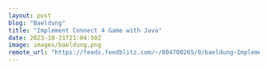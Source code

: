 ```yaml
---
layout: post
blog: "Baeldung"
title: "Implement Connect 4 Game with Java"
date: 2023-10-31T21:04:50Z
image: images/baeldung.png
remote_url: "https://feeds.feedblitz.com/~/804700265/0/baeldung~Implement-Connect-Game-with-Java"
---
```

